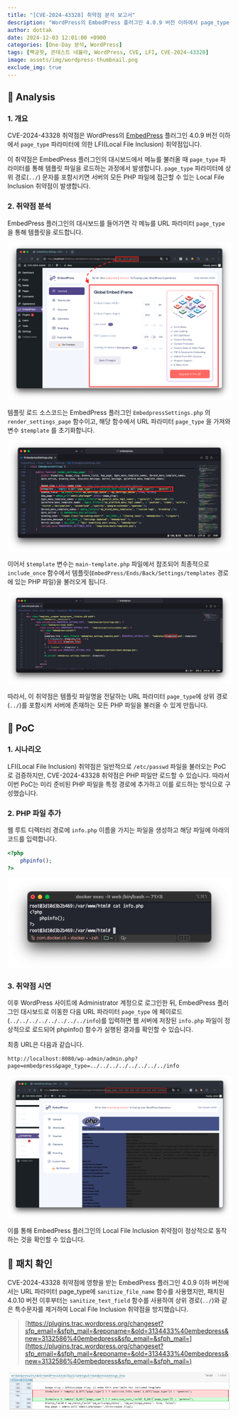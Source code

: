 ```yaml
---
title: "[CVE-2024-43328] 취약점 분석 보고서"
description: "WordPress의 EmbedPress 플러그인 4.0.9 버전 이하에서 page_type 파라미터에 의한 LFI(Local File Inclusion) 취약점"
author: dottak
date: 2024-12-03 12:01:00 +0900
categories: [One-Day 분석, WordPress]
tags: [빡공팟, 콘테스트 네뷸라, WordPress, CVE, LFI, CVE-2024-43328]
image: assets/img/wordpress-thumbnail.png
exclude_img: true
---
```



## 📌 Analysis

### 1. 개요

CVE-2024-43328 취약점은 WordPress의 [EmbedPress](https://wordpress.org/plugins/embedpress/) 플러그인 4.0.9 버전 이하에서 `page_type` 파라미터에 의한 LFI(Local File Inclusion) 취약점입니다.

이 취약점은 EmbedPress 플러그인의 대시보드에서 메뉴를 불러올 때 `page_type` 파라미터를 통해 템플릿 파일을 로드하는 과정에서 발생합니다. `page_type` 파라미터에 상위 경로(`../`) 문자를 포함시키면 서버의 모든 PHP 파일에 접근할 수 있는 Local File Inclusion 취약점이 발생합니다.

### 2. 취약점 분석

EmbedPress 플러그인의 대시보드를 들어가면 각 메뉴를 URL 파라미터 `page_type` 을 통해 템플릿을 로드합니다.

![image-001](assets/posts/one-day/2024-12-03/image-001.png)

템플릿 로드 소스코드는 EmbedPress 플러그인 `EmbedpressSettings.php` 의 `render_settings_page` 함수이고, 해당 함수에서 URL 파라미터 `page_type` 을 가져와 변수 `$template` 를 초기화합니다.

![image-002](assets/posts/one-day/2024-12-03/image-002.png)

이어서 `$template` 변수는 `main-template.php` 파일에서 참조되어 최종적으로 `include_once` 함수에서 템플릿(`EmbedPress/Ends/Back/Settings/templates` 경로에 있는 PHP 파일)을 불러오게 됩니다.

![image-003](assets/posts/one-day/2024-12-03/image-003.png)

따라서, 이 취약점은 템플릿 파일명을 전달하는 URL 파라미터 `page_type`에 상위 경로(`../`)를 포함시켜 서버에 존재하는 모든 PHP 파일을 불러올 수 있게 만듭니다.

## 📌 PoC

### 1. 시나리오

LFI(Local File Inclusion) 취약점은 일반적으로 `/etc/passwd` 파일을 불러오는 PoC로 검증하지만, CVE-2024-43328 취약점은 PHP 파일만 로드할 수 있습니다. 따라서 이번 PoC는 미리 준비된 PHP 파일을 특정 경로에 추가하고 이를 로드하는 방식으로 구성했습니다.

### 2. PHP 파일 추가

웹 루트 디렉터리 경로에 `info.php` 이름을 가지는 파일을 생성하고 해당 파일에 아래의 코드를 입력합니다.

```php
<?php
    phpinfo();
?>
```

![image.png](assets/posts/one-day/2024-12-03/image-004.png)

### 3. 취약점 시연

이후 WordPress 사이트에 Administrator 계정으로 로그인한 뒤, EmbedPress 플러그인 대시보드로 이동한 다음 URL 파라미터 `page_type` 에 페이로드(`../../../../../../../../info`)를 입력하면 웹 서버에 저장된 `info.php` 파일이 정상적으로 로드되어 phpinfo() 함수가 실행된 결과를 확인할 수 있습니다.

최종 URL은 다음과 같습니다.

```
http://localhost:8080/wp-admin/admin.php?page=embedpress&page_type=../../../../../../../../info
```

![image-005](assets/posts/one-day/2024-12-03/image-005.png)

이를 통해 EmbedPress 플러그인의 Local File Inclusion 취약점이 정상적으로 동작하는 것을 확인할 수 있습니다.

## 📌 패치 확인

CVE-2024-43328 취약점에 영향을 받는 EmbedPress 플러그인 4.0.9 이하 버전에서는 URL 파라미터 page_type에 `sanitize_file_name` 함수를 사용했지만, 패치된 4.0.10 버전 이후부터는 `sanitize_text_field` 함수를 사용하여 상위 경로(`../`)와 같은 특수문자를 제거하여 Local File Inclusion 취약점을 방지했습니다.

> [https://plugins.trac.wordpress.org/changeset?sfp_email=&sfph_mail=&reponame=&old=3134433%40embedpress&new=3132586%40embedpress&sfp_email=&sfph_mail=](https://plugins.trac.wordpress.org/changeset?sfp_email=&sfph_mail=&reponame=&old=3134433%40embedpress&new=3132586%40embedpress&sfp_email=&sfph_mail=)
> 

![image-006](assets/posts/one-day/2024-12-03/image-006.png)
